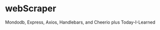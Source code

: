 # webScraper
Mondodb, Express, Axios, Handlebars, and Cheerio plus Today-I-Learned
<!-- Todo 
Index.js to add all dependencies
Review https://www.stefanjudis.com/today-i-learned/ to determine the HTML tag structure
Query the site, see if I can pick up the category as well as the link 
json to mongo
mongo to handlebars
set up page for display -->
